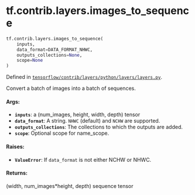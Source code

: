 <div itemscope itemtype="http://developers.google.com/ReferenceObject">
<meta itemprop="name" content="tf.contrib.layers.images_to_sequence" />
</div>

# tf.contrib.layers.images_to_sequence

``` python
tf.contrib.layers.images_to_sequence(
    inputs,
    data_format=DATA_FORMAT_NHWC,
    outputs_collections=None,
    scope=None
)
```



Defined in [`tensorflow/contrib/layers/python/layers/layers.py`](https://www.tensorflow.org/code/tensorflow/contrib/layers/python/layers/layers.py).

Convert a batch of images into a batch of sequences.

#### Args:

* <b>`inputs`</b>: a (num_images, height, width, depth) tensor
* <b>`data_format`</b>: A string. `NHWC` (default) and `NCHW` are supported.
* <b>`outputs_collections`</b>: The collections to which the outputs are added.
* <b>`scope`</b>: Optional scope for name_scope.


#### Raises:

* <b>`ValueError`</b>: If `data_format` is not either NCHW or NHWC.


#### Returns:

(width, num_images*height, depth) sequence tensor
